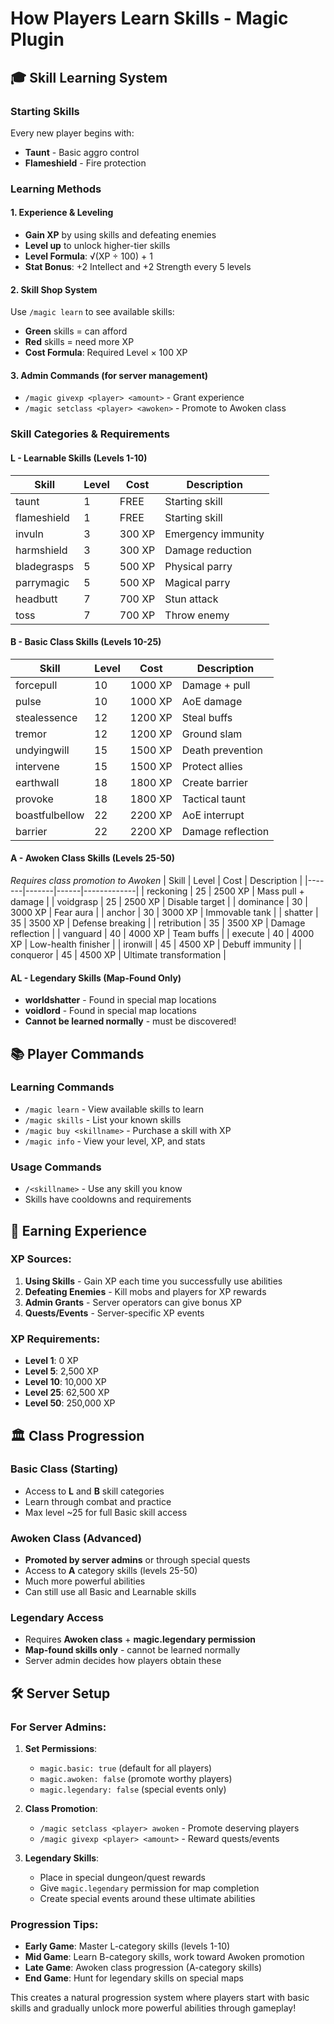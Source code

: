 # How Players Learn Skills - Magic Plugin

## 🎓 Skill Learning System

### Starting Skills
Every new player begins with:
- **Taunt** - Basic aggro control
- **Flameshield** - Fire protection

### Learning Methods

#### 1. **Experience & Leveling**
- **Gain XP** by using skills and defeating enemies
- **Level up** to unlock higher-tier skills
- **Level Formula**: √(XP ÷ 100) + 1
- **Stat Bonus**: +2 Intellect and +2 Strength every 5 levels

#### 2. **Skill Shop System**
Use `/magic learn` to see available skills:
- **Green** skills = can afford
- **Red** skills = need more XP
- **Cost Formula**: Required Level × 100 XP

#### 3. **Admin Commands** (for server management)
- `/magic givexp <player> <amount>` - Grant experience
- `/magic setclass <player> <awoken>` - Promote to Awoken class

### Skill Categories & Requirements

#### **L - Learnable Skills** (Levels 1-10)
| Skill | Level | Cost | Description |
|-------|-------|------|-------------|
| taunt | 1 | FREE | Starting skill |
| flameshield | 1 | FREE | Starting skill |
| invuln | 3 | 300 XP | Emergency immunity |
| harmshield | 3 | 300 XP | Damage reduction |
| bladegrasps | 5 | 500 XP | Physical parry |
| parrymagic | 5 | 500 XP | Magical parry |
| headbutt | 7 | 700 XP | Stun attack |
| toss | 7 | 700 XP | Throw enemy |

#### **B - Basic Class Skills** (Levels 10-25)
| Skill | Level | Cost | Description |
|-------|-------|------|-------------|
| forcepull | 10 | 1000 XP | Damage + pull |
| pulse | 10 | 1000 XP | AoE damage |
| stealessence | 12 | 1200 XP | Steal buffs |
| tremor | 12 | 1200 XP | Ground slam |
| undyingwill | 15 | 1500 XP | Death prevention |
| intervene | 15 | 1500 XP | Protect allies |
| earthwall | 18 | 1800 XP | Create barrier |
| provoke | 18 | 1800 XP | Tactical taunt |
| boastfulbellow | 22 | 2200 XP | AoE interrupt |
| barrier | 22 | 2200 XP | Damage reflection |

#### **A - Awoken Class Skills** (Levels 25-50)
*Requires class promotion to Awoken*
| Skill | Level | Cost | Description |
|-------|-------|------|-------------|
| reckoning | 25 | 2500 XP | Mass pull + damage |
| voidgrasp | 25 | 2500 XP | Disable target |
| dominance | 30 | 3000 XP | Fear aura |
| anchor | 30 | 3000 XP | Immovable tank |
| shatter | 35 | 3500 XP | Defense breaking |
| retribution | 35 | 3500 XP | Damage reflection |
| vanguard | 40 | 4000 XP | Team buffs |
| execute | 40 | 4000 XP | Low-health finisher |
| ironwill | 45 | 4500 XP | Debuff immunity |
| conqueror | 45 | 4500 XP | Ultimate transformation |

#### **AL - Legendary Skills** (Map-Found Only)
- **worldshatter** - Found in special map locations
- **voidlord** - Found in special map locations
- **Cannot be learned normally** - must be discovered!

## 📚 Player Commands

### **Learning Commands**
- `/magic learn` - View available skills to learn
- `/magic skills` - List your known skills  
- `/magic buy <skillname>` - Purchase a skill with XP
- `/magic info` - View your level, XP, and stats

### **Usage Commands**
- `/<skillname>` - Use any skill you know
- Skills have cooldowns and requirements

## 🎯 Earning Experience

### XP Sources:
1. **Using Skills** - Gain XP each time you successfully use abilities
2. **Defeating Enemies** - Kill mobs and players for XP rewards
3. **Admin Grants** - Server operators can give bonus XP
4. **Quests/Events** - Server-specific XP events

### XP Requirements:
- **Level 1**: 0 XP
- **Level 5**: 2,500 XP  
- **Level 10**: 10,000 XP
- **Level 25**: 62,500 XP
- **Level 50**: 250,000 XP

## 🏛️ Class Progression

### **Basic Class** (Starting)
- Access to **L** and **B** skill categories
- Learn through combat and practice
- Max level ~25 for full Basic skill access

### **Awoken Class** (Advanced)
- **Promoted by server admins** or through special quests
- Access to **A** category skills (levels 25-50)
- Much more powerful abilities
- Can still use all Basic and Learnable skills

### **Legendary Access**
- Requires **Awoken class** + **magic.legendary permission**
- **Map-found skills only** - cannot be learned normally
- Server admin decides how players obtain these

## 🛠️ Server Setup

### For Server Admins:
1. **Set Permissions**:
   - `magic.basic: true` (default for all players)
   - `magic.awoken: false` (promote worthy players)
   - `magic.legendary: false` (special events only)

2. **Class Promotion**:
   - `/magic setclass <player> awoken` - Promote deserving players
   - `/magic givexp <player> <amount>` - Reward quests/events

3. **Legendary Skills**:
   - Place in special dungeon/quest rewards
   - Give `magic.legendary` permission for map completion
   - Create special events around these ultimate abilities

### Progression Tips:
- **Early Game**: Master L-category skills (levels 1-10)
- **Mid Game**: Learn B-category skills, work toward Awoken promotion
- **Late Game**: Awoken class progression (A-category skills)
- **End Game**: Hunt for legendary skills on special maps

This creates a natural progression system where players start with basic skills and gradually unlock more powerful abilities through gameplay!